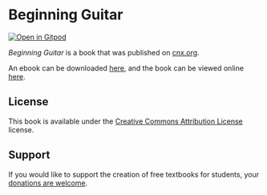 # Beginning Guitar

[![Open in Gitpod](https://gitpod.io/button/open-in-gitpod.svg)](https://gitpod.io/from-referrer/)

_Beginning Guitar_ is a book that was published on [cnx.org](https://cnx.org/).

An ebook can be downloaded [here](https://github.com/cnx-user-books/cnxbook-beginning-guitar/releases/latest), and the book can be viewed online [here](https://github.com/cnx-user-books/cnxbook-beginning-guitar/releases/latest).

## License
This book is available under the [Creative Commons Attribution License](./LICENSE) license.

## Support
If you would like to support the creation of free textbooks for students, your [donations are welcome](https://riceconnect.rice.edu/donation/support-openstax-banner).
